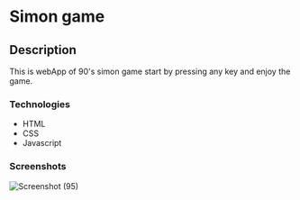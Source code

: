 # Simon game

## Description

This is webApp of 90's simon game start by pressing any key and enjoy the game.

### Technologies

- HTML
- CSS
- Javascript

### Screenshots

![Screenshot (95)](https://user-images.githubusercontent.com/72756692/183308813-e6edb029-ff17-4aef-b783-e26329d88644.png)
